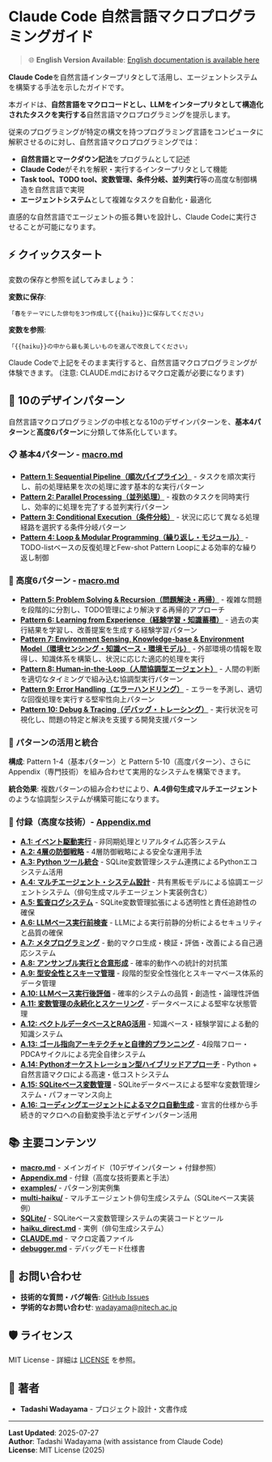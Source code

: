 # Claude Code 自然言語マクロプログラミングガイド

> 🌐 **English Version Available**: [English documentation is available here](https://github.com/wadayama/claude-code-macro-programming-en)

**Claude Code**を自然言語インタープリタとして活用し、エージェントシステムを構築する手法を示したガイドです。

本ガイドは、**自然言語をマクロコードとし、LLMをインタープリタとして構造化されたタスクを実行する**自然言語マクロプログラミングを提示します。

従来のプログラミングが特定の構文を持つプログラミング言語をコンピュータに解釈させるのに対し、自然言語マクロプログラミングでは：

- **自然言語とマークダウン記法**をプログラムとして記述
- **Claude Code**がそれを解釈・実行するインタープリタとして機能  
- **Task tool、TODO tool、変数管理、条件分岐、並列実行**等の高度な制御構造を自然言語で実現
- **エージェントシステム**として複雑なタスクを自動化・最適化

直感的な自然言語でエージェントの振る舞いを設計し、Claude Codeに実行させることが可能になります。

## ⚡ クイックスタート

変数の保存と参照を試してみましょう：

**変数に保存**:
```
「春をテーマにした俳句を3つ作成して{{haiku}}に保存してください」
```

**変数を参照**:
```
「{{haiku}}の中から最も美しいものを選んで改良してください」
```

Claude Codeで上記をそのまま実行すると、自然言語マクロプログラミングが体験できます。
(注意: CLAUDE.mdにおけるマクロ定義が必要になります)

## 🎯 10のデザインパターン

自然言語マクロプログラミングの中核となる10のデザインパターンを、**基本4パターン**と**高度6パターン**に分類して体系化しています。

### 📋 基本4パターン - [macro.md](./macro.md)

- **[Pattern 1: Sequential Pipeline（順次パイプライン）](./macro.md#pattern-1-sequential-pipeline順次パイプライン)** - タスクを順次実行し、前の処理結果を次の処理に渡す基本的な実行パターン
- **[Pattern 2: Parallel Processing（並列処理）](./macro.md#pattern-2-parallel-processing並列処理)** - 複数のタスクを同時実行し、効率的に処理を完了する並列実行パターン
- **[Pattern 3: Conditional Execution（条件分岐）](./macro.md#pattern-3-conditional-execution条件分岐)** - 状況に応じて異なる処理経路を選択する条件分岐パターン
- **[Pattern 4: Loop & Modular Programming（繰り返し・モジュール）](./macro.md#pattern-4-loop--modular-programming繰り返しモジュール)** - TODO-listベースの反復処理とFew-shot Pattern Loopによる効率的な繰り返し制御

### 🚀 高度6パターン - [macro.md](./macro.md)

- **[Pattern 5: Problem Solving & Recursion（問題解決・再帰）](./macro.md#pattern-5-problem-solving--recursion動的問題解決再帰的分割)** - 複雑な問題を段階的に分割し、TODO管理により解決する再帰的アプローチ
- **[Pattern 6: Learning from Experience（経験学習・知識蓄積）](./macro.md#pattern-6-learning-from-experience経験学習知識蓄積記憶管理)** - 過去の実行結果を学習し、改善提案を生成する経験学習パターン
- **[Pattern 7: Environment Sensing, Knowledge-base & Environment Model（環境センシング・知識ベース・環境モデル）](./macro.md#pattern-7-environment-sensing-knowledge-base-and-environment-model環境センシング知識ベース環境モデル)** - 外部環境の情報を取得し、知識体系を構築し、状況に応じた適応的処理を実行
- **[Pattern 8: Human-in-the-Loop（人間協調型エージェント）](./macro.md#pattern-8-human-in-the-loophitl-人間協調型エージェント設計)** - 人間の判断を適切なタイミングで組み込む協調型実行パターン
- **[Pattern 9: Error Handling（エラーハンドリング）](./macro.md#pattern-9-error-handlingエラーハンドリング)** - エラーを予測し、適切な回復処理を実行する堅牢性向上パターン
- **[Pattern 10: Debug & Tracing（デバッグ・トレーシング）](./macro.md#pattern-10-debug--tracingデバッグトレーシング)** - 実行状況を可視化し、問題の特定と解決を支援する開発支援パターン

### 🔧 パターンの活用と統合

**構成**: Pattern 1-4（基本パターン）と Pattern 5-10（高度パターン）、さらに Appendix（専門技術）を組み合わせて実用的なシステムを構築できます。

**統合効果**: 複数パターンの組み合わせにより、**A.4俳句生成マルチエージェント**のような協調型システムが構築可能になります。

### 📖 付録（高度な技術）- [Appendix.md](./Appendix.md)

- **[A.1: イベント駆動実行](./Appendix.md#a1-イベント駆動実行)** - 非同期処理とリアルタイム応答システム
- **[A.2: 4層の防御戦略](./Appendix.md#a2-4層の防御戦略)** - 4層防御戦略による安全な運用手法  
- **[A.3: Python ツール統合](./Appendix.md#a3-python-ツール統合)** - SQLite変数管理システム連携によるPythonエコシステム活用
- **[A.4: マルチエージェント・システム設計](./Appendix.md#a4-マルチエージェントシステム設計)** - 共有黒板モデルによる協調エージェントシステム（俳句生成マルチエージェント実装例含む）
- **[A.5: 監査ログシステム](./Appendix.md#a5-監査ログシステム)** - SQLite変数管理拡張による透明性と責任追跡性の確保
- **[A.6: LLMベース実行前検査](./Appendix.md#a6-llmベース実行前検査)** - LLMによる実行前静的分析によるセキュリティと品質の確保
- **[A.7: メタプログラミング](./Appendix.md#a7-メタプログラミング)** - 動的マクロ生成・検証・評価・改善による自己適応システム
- **[A.8: アンサンブル実行と合意形成](./Appendix.md#a8-アンサンブル実行と合意形成)** - 確率的動作への統計的対抗策
- **[A.9: 型安全性とスキーマ管理](./Appendix.md#a9-型安全性とスキーマ管理)** - 段階的型安全性強化とスキーマベース体系的データ管理
- **[A.10: LLMベース実行後評価](./Appendix.md#a10-llmベース実行後評価)** - 確率的システムの品質・創造性・論理性評価
- **[A.11: 変数管理の永続化とスケーリング](./Appendix.md#a11-変数管理の永続化とスケーリングデータベースの活用)** - データベースによる堅牢な状態管理
- **[A.12: ベクトルデータベースとRAG活用](./Appendix.md#a12-ベクトルデータベースとrag活用)** - 知識ベース・経験学習による動的知識システム
- **[A.13: ゴール指向アーキテクチャと自律的プランニング](./Appendix.md#a13-ゴール指向アーキテクチャと自律的プランニング)** - 4段階フロー・PDCAサイクルによる完全自律システム
- **[A.14: Pythonオーケストレーション型ハイブリッドアプローチ](./Appendix.md#a14-pythonオーケストレーション型ハイブリッドアプローチ)** - Python + 自然言語マクロによる高速・低コストシステム
- **[A.15: SQLiteベース変数管理](./Appendix.md#a15-sqliteベース変数管理)** - SQLiteデータベースによる堅牢な変数管理システム・パフォーマンス向上
- **[A.16: コーディングエージェントによるマクロ自動生成](./Appendix.md#a16-コーディングエージェントによるマクロ自動生成)** - 宣言的仕様から手続き的マクロへの自動変換手法とデザインパターン活用

## 📚 主要コンテンツ

- **[macro.md](./macro.md)** - メインガイド（10デザインパターン + 付録参照）
- **[Appendix.md](./Appendix.md)** - 付録（高度な技術要素と手法）
- **[examples/](./examples/)** - パターン別実例集
- **[multi-haiku/](./multi-haiku/)** - マルチエージェント俳句生成システム（SQLiteベース実装例）
- **[SQLite/](./SQLite/)** - SQLiteベース変数管理システムの実装コードとツール
- **[haiku_direct.md](./haiku_direct.md)** - 実例（俳句生成システム）
- **[CLAUDE.md](./CLAUDE.md)** - マクロ定義ファイル
- **[debugger.md](./debugger.md)** - デバッグモード仕様書


## 📧 お問い合わせ

- **技術的な質問・バグ報告**: [GitHub Issues](../../issues)
- **学術的なお問い合わせ**: wadayama@nitech.ac.jp

## 🛡️ ライセンス

MIT License - 詳細は [LICENSE](./LICENSE) を参照。

## 👥 著者

- **Tadashi Wadayama** - プロジェクト設計・文書作成

---

**Last Updated**: 2025-07-27  
**Author**: Tadashi Wadayama (with assistance from Claude Code)  
**License**: MIT License (2025)
